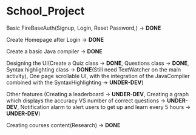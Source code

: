 # School_Project

Basic FireBaseAuth(Signup, Login, Reset Password,) -> **DONE**

Create Homepage after Login -> **DONE**

Create a basic Java compiler -> **DONE**

Designing the UI(Create a Quiz class -> **DONE**, Questions class -> **DONE**, Syntax highlighting class -> **DONE**(Still need TextWatcher on the main activity), One page scrollable UI, with the integration of the JavaCompiler combined with the SyntaxHighlighting -> **UNDER-DEV**)

Other features (Creating a leaderboard -> **UNDER-DEV**, Creating a graph which displays the accuracy VS number of correct questions -> **UNDER-DEV**, Notification alarm to alert users to get up and learn every 5 hours -> **UNDER-DEV**)

Creating courses content(Research) -> **DONE**





